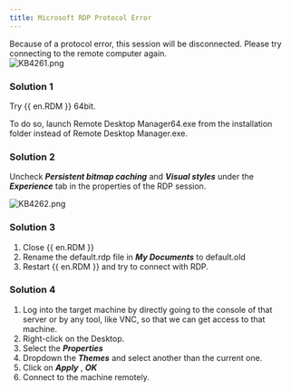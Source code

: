 ```yaml
---
title: Microsoft RDP Protocol Error
---
```

Because of a protocol error, this session will be disconnected. Please try connecting to the remote computer again.  
![KB4261.png](/img/en/kb/KB4261.png)

### Solution 1

Try {{ en.RDM }} 64bit.  

To do so, launch Remote Desktop Manager64.exe from the installation folder instead of Remote Desktop Manager.exe.  

### Solution 2

Uncheck ***Persistent bitmap caching*** and ***Visual styles*** under the ***Experience*** tab in the properties of the RDP session.  

![KB4262.png](/img/en/kb/KB4262.png)

### Solution 3

1. Close {{ en.RDM }}
1. Rename the default.rdp file in ***My Documents*** to default.old
1. Restart {{ en.RDM }} and try to connect with RDP.

### Solution 4

1. Log into the target machine by directly going to the console of that server or by any tool, like VNC, so that we can get access to that machine.
1. Right-click on the Desktop.
1. Select the ***Properties***
1. Dropdown the ***Themes*** and select another than the current one.
1. Click on ***Apply*** , ***OK***
1. Connect to the machine remotely.
